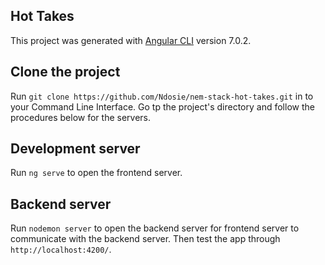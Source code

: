 ## Hot Takes

This project was generated with [Angular CLI](https://github.com/angular/angular-cli) version 7.0.2.

## Clone the project
Run `git clone https://github.com/Ndosie/nem-stack-hot-takes.git` in to your Command Line Interface.
Go tp the project's directory and follow the procedures below for the servers.

## Development server

Run `ng serve` to open the frontend server.

## Backend server
Run `nodemon server` to open the backend server for frontend server to communicate with the backend server. Then test the app through `http://localhost:4200/`.
